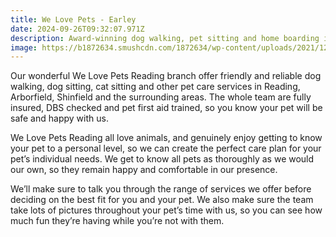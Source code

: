 ```yaml
---
title: We Love Pets - Earley
date: 2024-09-26T09:32:07.971Z
description: Award-winning dog walking, pet sitting and home boarding in Reading
image: https://b1872634.smushcdn.com/1872634/wp-content/uploads/2021/12/Excited-puppy.jpg?lossy=1&strip=1&webp=1
---
```

Our wonderful We Love Pets Reading branch offer friendly and reliable dog walking, dog sitting, cat sitting and other pet care services in Reading, Arborfield, Shinfield and the surrounding areas. The whole team are fully insured, DBS checked and pet first aid trained, so you know your pet will be safe and happy with us.



We Love Pets Reading all love animals, and genuinely enjoy getting to know your pet to a personal level, so we can create the perfect care plan for your pet’s individual needs. We get to know all pets as thoroughly as we would our own, so they remain happy and comfortable in our presence.



We’ll make sure to talk you through the range of services we offer before deciding on the best fit for you and your pet. We also make sure the team take lots of pictures throughout your pet’s time with us, so you can see how much fun they’re having while you’re not with them.